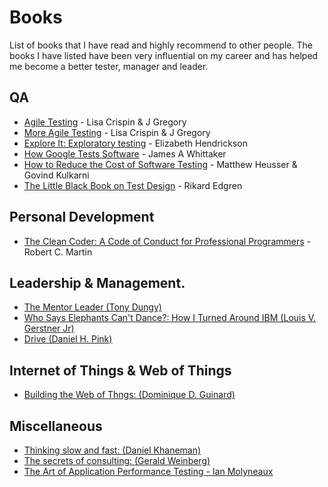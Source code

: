 # Books

List of books that I have read and highly recommend to other people.  The books I have listed have been very influential on my career and has helped me become a better tester, manager and leader.

## QA 
* [Agile Testing](https://www.amazon.co.uk/Agile-Testing-Practical-Addison-Wesley-Signature/dp/0321534468/ref=sr_1_1?ie=UTF8&qid=1485771895&sr=8-1&keywords=agile+testing) - Lisa Crispin & J Gregory
* [More Agile Testing](https://www.amazon.co.uk/More-Agile-Testing-Addison-Wesley-Signature/dp/0321967054/ref=pd_bxgy_14_img_2?_encoding=UTF8&psc=1&refRID=CS6RSWJ2F7QC6EZFKGMC) - Lisa Crispin & J Gregory
* [Explore It: Exploratory testing](https://www.amazon.co.uk/Explore-Increase-Confidence-Exploratory-Testing/dp/1937785025/ref=sr_1_1?s=books&ie=UTF8&qid=1485772670&sr=1-1&keywords=explore+it) - Elizabeth Hendrickson
* [How Google Tests Software](https://www.amazon.co.uk/Google-Tests-Software-James-Whittaker/dp/0321803027/ref=sr_1_1?s=books&ie=UTF8&qid=1485772737&sr=1-1&keywords=how+google+test+software) - James A Whittaker
* [How to Reduce the Cost of Software Testing](https://www.amazon.co.uk/How-Reduce-Cost-Software-Testing/dp/1439861552/ref=sr_1_1?s=books&ie=UTF8&qid=1485772786&sr=1-1&keywords=how+to+reduce+the+cost+of+software+testing) - Matthew Heusser & Govind Kulkarni
* [The Little Black Book on Test Design](http://www.thetesteye.com/papers/TheLittleBlackBookOnTestDesign.pdf) - Rikard Edgren 


## Personal Development
* [The Clean Coder: A Code of Conduct for Professional Programmers](https://www.amazon.co.uk/Clean-Coder-Conduct-Professional-Programmers/dp/0137081073/ref=sr_1_1?s=books&ie=UTF8&qid=1485777161&sr=1-1&keywords=the+clean+coder) - Robert C. Martin


## Leadership & Management.
* [The Mentor Leader (Tony Dungy)](https://www.amazon.co.uk/d/Books/Mentor-Leader-Various/141433804X/ref=sr_1_1?s=books&ie=UTF8&qid=1485777276&sr=1-1&keywords=the+mentor+leader)
* [Who Says Elephants Can't Dance?: How I Turned Around IBM (Louis V. Gerstner Jr)](https://www.amazon.co.uk/d/Books/Who-Says-Elephants-Cant-Dance-Turned-Around/0007170874/ref=sr_1_1?s=books&ie=UTF8&qid=1485777369&sr=1-1&keywords=who+says+elephants+can%27t+dance)
* [Drive (Daniel H. Pink)](https://www.amazon.co.uk/Drive-Daniel-H-Pink/dp/184767769X/ref=sr_1_1?s=books&ie=UTF8&qid=1485777433&sr=1-1&keywords=drive)

## Internet of Things & Web of Things
* [Building the Web of Thngs: (Dominique D. Guinard)](https://www.manning.com/books/building-the-web-of-things)

## Miscellaneous
* [Thinking slow and fast: (Daniel Khaneman)](https://www.amazon.co.uk/Thinking-Fast-Slow-Daniel-Kahneman/dp/0141033576)
* [The secrets of consulting: (Gerald Weinberg)](https://www.amazon.co.uk/Secrets-Consulting-Giving-Getting-Successfully/dp/0932633013)
* [The Art of Application Performance Testing - Ian Molyneaux](https://www.amazon.co.uk/Art-Application-Performance-Testing-Programmers/dp/0596520662)

